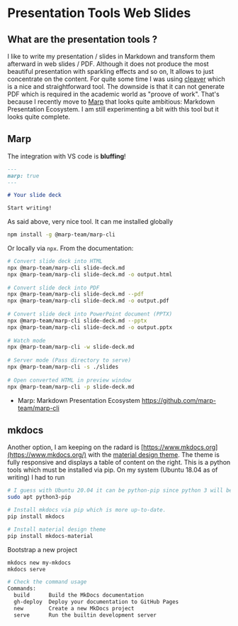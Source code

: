 # Presentation Tools Web Slides



What are the presentation tools ?
---------------------------------

I like to write my presentation / slides in Markdown and transform them afterward in web slides / PDF. Although it does not produce the most beautiful presentation with sparkling effects and so on, It allows to just concentrate on the content. For quite some time I was using [cleaver](https://nosir.github.io/cleave.js/) which is a nice and straightforward tool. The downside is that it can not generate PDF which is required in the academic world as "proove of work". That's because I recently move to [Marp](https://marp.app) that looks quite ambitious: Markdown Presentation Ecosystem. I am still experimenting a bit with this tool but it looks quite complete. 

Marp
----

The integration with VS code is **bluffing**! 

```markdown
---
marp: true
---

# Your slide deck

Start writing!
```



As said above, very nice tool. It can me installed globally

```bash
npm install -g @marp-team/marp-cli
```

Or locally via `npx`. From the documentation:

```bash
# Convert slide deck into HTML 
npx @marp-team/marp-cli slide-deck.md
npx @marp-team/marp-cli slide-deck.md -o output.html
 
# Convert slide deck into PDF 
npx @marp-team/marp-cli slide-deck.md --pdf
npx @marp-team/marp-cli slide-deck.md -o output.pdf
 
# Convert slide deck into PowerPoint document (PPTX) 
npx @marp-team/marp-cli slide-deck.md --pptx
npx @marp-team/marp-cli slide-deck.md -o output.pptx
 
# Watch mode 
npx @marp-team/marp-cli -w slide-deck.md
 
# Server mode (Pass directory to serve) 
npx @marp-team/marp-cli -s ./slides
 
# Open converted HTML in preview window 
npx @marp-team/marp-cli -p slide-deck.md
```



- Marp: Markdown Presentation Ecosystem
  https://github.com/marp-team/marp-cli



mkdocs
------

Another option, I am keeping on the radard is [https://www.mkdocs.org](https://www.mkdocs.org/) with the [material design theme](https://squidfunk.github.io/mkdocs-material/). The theme is fully responsive and displays a table of content on the right. This is a python tools which must be installed via pip. On my system (Ubuntu 18.04 as of writing) I had to run



```bash
# I guess with Ubuntu 20.04 it can be python-pip since python 3 will be the default
sudo apt python3-pip 

# Install mkdocs via pip which is more up-to-date.
pip install mkdocs

# Install material design theme
pip install mkdocs-material
```

Bootstrap a new project

```bash
mkdocs new my-mkdocs
mkdocs serve

# Check the command usage
Commands:
  build      Build the MkDocs documentation
  gh-deploy  Deploy your documentation to GitHub Pages
  new        Create a new MkDocs project
  serve      Run the builtin development server
```